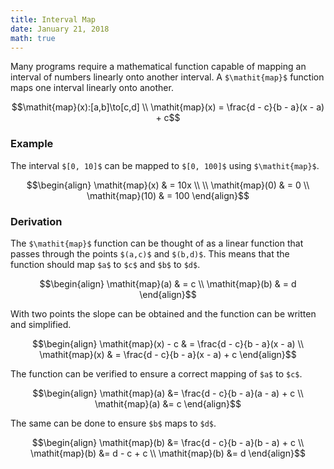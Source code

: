 ```yaml
---
title: Interval Map
date: January 21, 2018
math: true
---
```


Many programs require a mathematical function capable of mapping an interval of numbers linearly onto another interval. A `$\mathit{map}$` function maps one interval linearly onto another.

```math
\mathit{map}(x):[a,b]\to[c,d] \\
\mathit{map}(x) = \frac{d - c}{b - a}(x - a) + c
```

### Example

The interval `$[0, 10]$` can be mapped to `$[0, 100]$` using `$\mathit{map}$`.

```math
\begin{align}
  \mathit{map}(x) & = 10x \\
  \\
  \mathit{map}(0) & = 0 \\
  \mathit{map}(10) & = 100
\end{align}
```

### Derivation

The `$\mathit{map}$` function can be thought of as a linear function that passes through the points `$(a,c)$` and `$(b,d)$`. This means that the function should map `$a$` to `$c$` and `$b$` to `$d$`.

```math
\begin{align}
  \mathit{map}(a) & = c \\
  \mathit{map}(b) & = d
\end{align}
```

With two points the slope can be obtained and the function can be written and simplified.

```math
\begin{align}
  \mathit{map}(x) - c & = \frac{d - c}{b - a}(x - a) \\
  \mathit{map}(x) & = \frac{d - c}{b - a}(x - a) + c
\end{align}
```

The function can be verified to ensure a correct mapping of `$a$` to `$c$`.

```math
\begin{align}
  \mathit{map}(a) &= \frac{d - c}{b - a}(a - a) + c \\
  \mathit{map}(a) &= c
\end{align}
```

The same can be done to ensure `$b$` maps to `$d$`.

```math
\begin{align}
  \mathit{map}(b) &= \frac{d - c}{b - a}(b - a) + c \\
  \mathit{map}(b) &= d - c + c \\
  \mathit{map}(b) &= d
\end{align}
```

